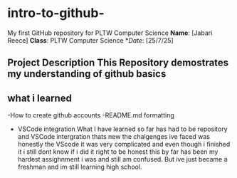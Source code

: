 # intro-to-github-
My first GitHub repository for PLTW Computer Science
**Name**: [Jabari Reece]
**Class**: PLTW Computer Science
**Date*: [25/7/25]
## Project Description This Repository demostrates my understanding of github basics
## what i learned
-How to create github accounts
-README.md formatting
- VSCode integration
What I have learned so far has had to  be repository and  VSCode intergration thats new
the chalgenges ive faced was honestly the VScode it was very complicated and even though i finished it i still dont know if i did it right
to  be honest this by far has been my hardest assighnment i was and still am confused. But ive just became a freshman and im still learning high school.
